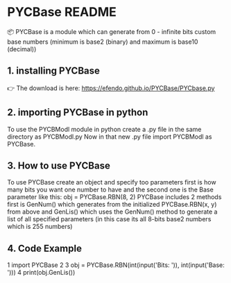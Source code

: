 # PYCBase README

:package: PYCBase is a module which can generate from 0 - infinite bits custom base numbers (minimum is base2 (binary) and maximum is base10 (decimal))

## 1. installing PYCBase
:point_right: The download is here: https://efendo.github.io/PYCBase/PYCbase.py

## 2. importing PYCBase in python
To use the PYCBModl module in python create a .py file in the same directory as PYCBModl.py
Now in that new .py file import PYCBModl as PYCBase.

## 3. How to use PYCBase
To use PYCBase create an object and specify too parameters first is how many bits you want one number to have and the second one is the Base parameter like this: obj = PYCBase.RBN(8, 2)
PYCBase includes 2 methods first is GenNum() which generates from the initialized PYCBase.RBN(x, y) from above and GenLis() which uses the GenNum() method to generate a list of all specified parameters (in this case its all 8-bits base2 numbers which is 255 numbers)

## 4. Code Example

1 import PYCBase
2 
3 obj = PYCBase.RBN(int(input('Bits: ')), int(input('Base: ')))
4 print(obj.GenLis())
